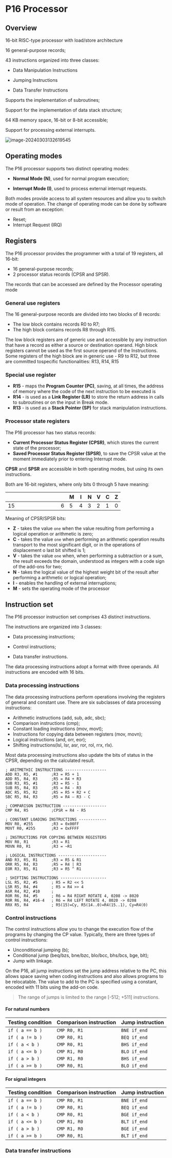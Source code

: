 # P16 Processor



## Overview

16-bit RISC-type processor with load/store architecture

16 general-purpose records;

43 instructions organized into three classes:

- Data Manipulation Instructions

- Jumping Instructions

- Data Transfer Instructions


Supports the implementation of subroutines;

Support for the implementation of data stack structure;

64 KB memory space, 16-bit or 8-bit accessible;

Support for processing external interrupts.



![image-20240303132619545](../../images/image-20240303132619545.png)



## Operating modes

The P16 processor supports two distinct operating modes:

- **Normal Mode (N)**, used for normal program execution;

- **Interrupt Mode (I)**, used to process external interrupt requests.

Both modes provide access to all system resources and allow you to switch mode of operation.
The change of operating mode can be done by software or result from an exception:

- Reset;
- Interrupt Request (IRQ)

## Registers

The P16 processor provides the programmer with a total of 19 registers, all 16-bit:
- 16 general-purpose records;
-  2 processor status records (CPSR and SPSR).

The records that can be accessed are defined by the Processor operating mode

### General use registers

The 16 general-purpose records are divided into two blocks of 8 records:
- The low block contains records R0 to R7;
- The high block contains records R8 through R15.

The low block registers are of generic use and accessible by any instruction that have a record as either a source or destination operand.
High block registers cannot be used as the first source operand of the Instructions.
Some registers of the high block are in generic use - R9 to R12, but three are committed tospecific functionalities: R13, R14, R15

### Special use register

- **R15** - maps the **Program Counter (PC)**, saving, at all times, the address of memory where the code of the next instruction to be executed is
- **R14** - is used as a **Link Register (LR)** to store the return address in calls to subroutines or on the input in Break mode.
- **R13** -  is used as a **Stack Pointer (SP)** for stack manipulation instructions.

### Processor state registers

The P16 processor has two status records:
- **Current Processor Status Register (CPSR)**, which stores the current state of the processor;
- **Saved Processor Status Register (SPSR)**, to save the CPSR value at the moment 
immediately prior to entering Interrupt mode.

**CPSR** and **SPSR** are accessible in both operating modes, but using its own instructions.

Both are 16-bit registers, where only bits 0 through 5 have meaning:

|      |      |      |      |      |      |      |      |      |      | M    | I    | N    | V    | C    | Z    |
| ---- | ---- | ---- | ---- | ---- | ---- | ---- | ---- | ---- | ---- | ---- | ---- | ---- | ---- | ---- | ---- |
| 15   |      |      |      |      |      |      |      |      | 6    | 5    | 4    | 3    | 2    | 1    | 0    |

Meaning of CPSR/SPSR bits:

- **Z** - takes the value ```one``` when the value resulting from performing a logical operation or arithmetic is zero;
- **C** - takes the value ```one``` when performing an arithmetic operation results transport to the most significant digit, or in the operations of displacement o last bit shifted is 1;
- **V** - takes the value ```one``` when, when performing a subtraction or a sum, the result exceeds the domain, understood as integers with a code sign of the add-ons for two;
- **N** - takes the logical value of the highest weight bit of the result after performing a arithmetic or logical operation;
- **I** - enables the handling of external interruptions;
- **M** - sets the operating mode of the processor

## Instruction set

The P16 processor instruction set comprises 43 distinct instructions.

The instructions are organized into 3 classes:

- Data processing instructions;

- Control instructions;

- Data transfer instructions.

The data processing instructions adopt a format with three operands.
All instructions are encoded with 16 bits.



### Data processing instructions

The data processing instructions perform operations involving the registers of general and constant use.
There are six subclasses of data processing instructions:

- Arithmetic instructions (add, sub, adc, sbc);
- Comparison instructions (cmp);
- Constant loading instructions (mov, movt);
- Instructions for copying data between registers (mov, movn);
- Logical instructions (and, orr, eor);
- Shifting instructions(lsl, lsr, asr, ror, rol, rrx, rlx).

Most data processing instructions also update the bits of status in the CPSR, depending on the calculated result.

```assembly
; ARITMETHIC INSTRUCTIONS ------------------
ADD R3, R5, #1 		;R3 = R5 + 1
ADD R5, R4, R3 		;R5 = R4 + R3
SUB R3, R5, #1 		;R3 = R5 - 1
SUB R5, R4, R3 		;R5 = R4 - R3
ADC R5, R5, R2 		;R5 = R5 + R2 + C
SBC R5, R4, R3 		;R5 = R4 – R3 - C

; COMPARISON INSTRUCTION -------------------
CMP R4, R5 			;CPSR = R4 - R5

; CONSTANT LOADING INSTRUCTIONS ------------
MOV R0, #255		;R3 = 0x00FF 
MOVT R0, #255		;R3 = OxFFFF

; INSTRUCTIONS FOR COPYING BETWEEN REGISTERS
MOV R0, R1			;R3 = R1
MOVN R0, R1			;R3 = ~R1

; LOGICAL INSTRUCTIONS ---------------------
AND R3, R5, R1 		;R3 = R5 & R1
ORR R5, R4, R3 		;R5 = R4 | R3
EOR R3, R5, R1 		;R3 = R5 ^ R1

; SHIFTING INSTRUCTIONS --------------------
LSL R5, R2, #5 		; R5 = R2 << 5
LSR R5, R4, #4 		; R5 = R4 >> 4
ASR R4, R2, #10 	; 
ROR R6, R4, #5 		; R6 = R4 RIGHT ROTATE 4, 0208 -> 8020
ROR R6, R4, #16-4 	; R6 = R4 LEFT ROTATE 4, 8020 -> 0208
RRX R5, R4 			; R5(15)=Cy, R5(14..0)=R4(15..1), Cy=R4(0)
```



### Control instructions

The control instructions allow you to change the execution flow of the programs by changing the CP value.
Typically, there are three types of control instructions:

- Unconditional jumping (b);
- Conditional jump (beq/bzs, bne/bzc, blo/bcc, bhs/bcs, bge, blt);
- Jump with linkage.

On the P16, all jump instructions set the jump address relative to the PC, this allows space saving when coding instructions and also allows programs to be relocatable.
The value to add to the PC is specified using a constant, encoded with 11 bits using the add-on code. 

> The range of jumps is limited to the range [-512; +511] instructions.

#### For natural numbers

| Testing condition   | Comparison instruction | Jump instruction |
| ------------------- | ---------------------- | ---------------- |
| ```if ( a == b )``` | ```CMP R0, R1```       | ```BNE if_end``` |
| ```if ( a != b )``` | ```CMP R0, R1```       | ```BEQ if_end``` |
| ```if ( a < b )```  | ```CMP R0, R1```       | ```BHS if_end``` |
| ```if ( a <= b )``` | ```CMP R1, R0```       | ```BLO if_end``` |
| ```if ( a > b )```  | ```CMP R1, R0```       | ```BHS if_end``` |
| ```if ( a >= b )``` | ```CMP R0, R1```       | ```BLO if_end``` |



#### For signal integers

| Testing condition   | Comparison instruction | Jump instruction |
| ------------------- | ---------------------- | ---------------- |
| ```if ( a == b )``` | ```CMP R0, R1```       | ```BNE if_end``` |
| ```if ( a != b )``` | ```CMP R0, R1```       | ```BEQ if_end``` |
| ```if ( a < b )```  | ```CMP R0, R1```       | ```BGE if_end``` |
| ```if ( a <= b )``` | ```CMP R1, R0```       | ```BLT if_end``` |
| ```if ( a > b )```  | ```CMP R1, R0```       | ```BGE if_end``` |
| ```if ( a >= b )``` | ```CMP R0, R1```       | ```BLT if_end``` |



### Data transfer instructions

